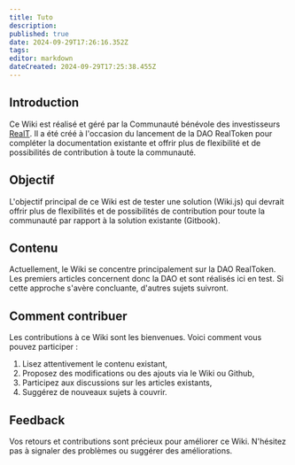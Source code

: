 ```yaml
---
title: Tuto
description: 
published: true
date: 2024-09-29T17:26:16.352Z
tags: 
editor: markdown
dateCreated: 2024-09-29T17:25:38.455Z
---
```



## Introduction

Ce Wiki est réalisé et géré par la Communauté bénévole des investisseurs [RealT](https://realt.co/). Il a été créé à l'occasion du lancement de la DAO RealToken pour compléter la documentation existante et offrir plus de flexibilité et de possibilités de contribution à toute la communauté.

## Objectif

L'objectif principal de ce Wiki est de tester une solution (Wiki.js) qui devrait offrir plus de flexibilités et de possibilités de contribution pour toute la communauté par rapport à la solution existante (Gitbook).

## Contenu

Actuellement, le Wiki se concentre principalement sur la DAO RealToken. Les premiers articles concernent donc la DAO et sont réalisés ici en test. Si cette approche s'avère concluante, d'autres sujets suivront.

## Comment contribuer

Les contributions à ce Wiki sont les bienvenues. Voici comment vous pouvez participer :

1. Lisez attentivement le contenu existant,
2. Proposez des modifications ou des ajouts via le Wiki ou Github,
3. Participez aux discussions sur les articles existants,
4. Suggérez de nouveaux sujets à couvrir.

## Feedback

Vos retours et contributions sont précieux pour améliorer ce Wiki. N'hésitez pas à  signaler des problèmes ou suggérer des améliorations.


